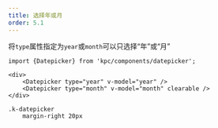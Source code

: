 ```yaml
---
title: 选择年或月
order: 5.1
---
```


将`type`属性指定为`year`或`month`可以只选择“年”或“月”

```vdt
import {Datepicker} from 'kpc/components/datepicker';

<div>
    <Datepicker type="year" v-model="year" />
    <Datepicker type="month" v-model="month" clearable />
</div>
```

```styl
.k-datepicker
    margin-right 20px
```
